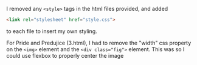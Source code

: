I removed any `<style>` tags in the html files provided, and added 

```html
<link rel="stylesheet" href="style.css">
```
to each file to insert my own styling.

For Pride and Predujice (3.html), I had to remove the "width" css property on the `<img>` element and the `<div class="fig">` element.
This was so I could use flexbox to properly center the image